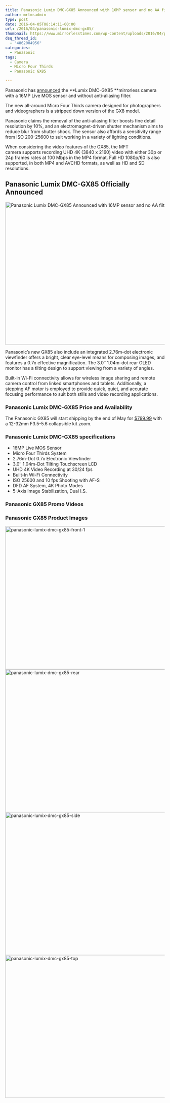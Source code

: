 ```yaml
---
title: Panasonic Lumix DMC-GX85 Announced with 16MP sensor and no AA filter
author: mrtmsadmin
type: post
date: 2016-04-05T08:14:11+00:00
url: /2016/04/panasonic-lumix-dmc-gx85/
thumbnail: https://www.mirrorlesstimes.com/wp-content/uploads/2016/04/panasonic-lumix-dmc-gx85-front.jpg
dsq_thread_id:
  - "4862004956"
categories:
  - Panasonic
tags:
  - Camera
  - Micro Four Thirds
  - Panasonic GX85

---
```

Panasonic has <a href="http://goo.gl/9GMTZN" target="_blank">announced</a> the **Lumix DMC-GX85 **mirrorless camera with a 16MP Live MOS sensor and without anti-aliasing filter.

The new all-around Micro Four Thirds camera designed for photographers and videographers is a stripped down version of the GX8 model.

Panasonic claims the removal of the anti-aliasing filter boosts fine detail resolution by 10%, and an electromagnet-driven shutter mechanism aims to reduce blur from shutter shock. The sensor also affords a sensitivity range from ISO 200-25600 to suit working in a variety of lighting conditions.

When considering the video features of the GX85, the MFT camera supports recording UHD 4K (3840 x 2160) video with either 30p or 24p frames rates at 100 Mbps in the MP4 format. Full HD 1080p/60 is also supported, in both MP4 and AVCHD formats, as well as HD and SD resolutions.<!--more-->

## Panasonic Lumix DMC-GX85 Officially Announced

<img class="alignnone wp-image-42 size-full" title="Panasonic Lumix DMC-GX85 Announced with 16MP sensor and no AA filter" src="https://i2.wp.com/www.mirrorlesstimes.com/wp-content/uploads/2016/04/panasonic-lumix-dmc-gx85-front.jpg?resize=600%2C450&#038;ssl=1" alt="Panasonic Lumix DMC-GX85 Announced with 16MP sensor and no AA filter" width="600" height="450" srcset="https://i2.wp.com/www.mirrorlesstimes.com/wp-content/uploads/2016/04/panasonic-lumix-dmc-gx85-front.jpg?w=1200&ssl=1 1200w, https://i2.wp.com/www.mirrorlesstimes.com/wp-content/uploads/2016/04/panasonic-lumix-dmc-gx85-front.jpg?resize=300%2C225&ssl=1 300w, https://i2.wp.com/www.mirrorlesstimes.com/wp-content/uploads/2016/04/panasonic-lumix-dmc-gx85-front.jpg?resize=768%2C576&ssl=1 768w, https://i2.wp.com/www.mirrorlesstimes.com/wp-content/uploads/2016/04/panasonic-lumix-dmc-gx85-front.jpg?resize=1024%2C768&ssl=1 1024w" sizes="(max-width: 600px) 100vw, 600px" data-recalc-dims="1" /> 

Panasonic’s new GX85 also include an integrated 2.76m-dot electronic viewfinder offers a bright, clear eye-level means for composing images, and features a 0.7x effective magnification. The 3.0″ 1.04m-dot rear OLED monitor has a tilting design to support viewing from a variety of angles.

Built-in Wi-Fi connectivity allows for wireless image sharing and remote camera control from linked smartphones and tablets. Additionally, a stepping AF motor is employed to provide quick, quiet, and accurate focusing performance to suit both stills and video recording applications.

### Panasonic Lumix DMC-GX85 Price and Availability

The Panasonic GX85 will start shipping by the end of May for <a href="http://www.bhphotovideo.com/c/search?Ntt=Panasonic+Lumix+DMC-GX85+camera&BI=20175&KBID=14249" target="_blank" rel="nofollow external">$799.99</a> with a 12-32mm F3.5-5.6 collapsible kit zoom.

### Panasonic Lumix DMC-GX85 specifications

  * 16MP Live MOS Sensor
  * Micro Four Thirds System
  * 2.76m-Dot 0.7x Electronic Viewfinder
  * 3.0″ 1.04m-Dot Tilting Touchscreen LCD
  * UHD 4K Video Recording at 30/24 fps
  * Built-In Wi-Fi Connectivity
  * ISO 25600 and 10 fps Shooting with AF-S
  * DFD AF System, 4K Photo Modes
  * 5-Axis Image Stabilization, Dual I.S.

### Panasonic GX85 Promo Videos













### Panasonic GX85 Product Images

<img class="alignnone size-full wp-image-43" src="https://i2.wp.com/www.mirrorlesstimes.com/wp-content/uploads/2016/04/panasonic-lumix-dmc-gx85-front-1.jpg?resize=600%2C450&#038;ssl=1" alt="panasonic-lumix-dmc-gx85-front-1" width="600" height="450" srcset="https://i2.wp.com/www.mirrorlesstimes.com/wp-content/uploads/2016/04/panasonic-lumix-dmc-gx85-front-1.jpg?w=1200&ssl=1 1200w, https://i2.wp.com/www.mirrorlesstimes.com/wp-content/uploads/2016/04/panasonic-lumix-dmc-gx85-front-1.jpg?resize=300%2C225&ssl=1 300w, https://i2.wp.com/www.mirrorlesstimes.com/wp-content/uploads/2016/04/panasonic-lumix-dmc-gx85-front-1.jpg?resize=768%2C576&ssl=1 768w, https://i2.wp.com/www.mirrorlesstimes.com/wp-content/uploads/2016/04/panasonic-lumix-dmc-gx85-front-1.jpg?resize=1024%2C768&ssl=1 1024w" sizes="(max-width: 600px) 100vw, 600px" data-recalc-dims="1" /><img class="alignnone size-full wp-image-44" src="https://i1.wp.com/www.mirrorlesstimes.com/wp-content/uploads/2016/04/panasonic-lumix-dmc-gx85-rear.jpg?resize=600%2C450&#038;ssl=1" alt="panasonic-lumix-dmc-gx85-rear" width="600" height="450" srcset="https://i1.wp.com/www.mirrorlesstimes.com/wp-content/uploads/2016/04/panasonic-lumix-dmc-gx85-rear.jpg?w=1200&ssl=1 1200w, https://i1.wp.com/www.mirrorlesstimes.com/wp-content/uploads/2016/04/panasonic-lumix-dmc-gx85-rear.jpg?resize=300%2C225&ssl=1 300w, https://i1.wp.com/www.mirrorlesstimes.com/wp-content/uploads/2016/04/panasonic-lumix-dmc-gx85-rear.jpg?resize=768%2C576&ssl=1 768w, https://i1.wp.com/www.mirrorlesstimes.com/wp-content/uploads/2016/04/panasonic-lumix-dmc-gx85-rear.jpg?resize=1024%2C768&ssl=1 1024w" sizes="(max-width: 600px) 100vw, 600px" data-recalc-dims="1" /><img class="alignnone size-full wp-image-45" src="https://i2.wp.com/www.mirrorlesstimes.com/wp-content/uploads/2016/04/panasonic-lumix-dmc-gx85-side.jpg?resize=600%2C450&#038;ssl=1" alt="panasonic-lumix-dmc-gx85-side" width="600" height="450" srcset="https://i2.wp.com/www.mirrorlesstimes.com/wp-content/uploads/2016/04/panasonic-lumix-dmc-gx85-side.jpg?w=1199&ssl=1 1199w, https://i2.wp.com/www.mirrorlesstimes.com/wp-content/uploads/2016/04/panasonic-lumix-dmc-gx85-side.jpg?resize=300%2C225&ssl=1 300w, https://i2.wp.com/www.mirrorlesstimes.com/wp-content/uploads/2016/04/panasonic-lumix-dmc-gx85-side.jpg?resize=768%2C576&ssl=1 768w, https://i2.wp.com/www.mirrorlesstimes.com/wp-content/uploads/2016/04/panasonic-lumix-dmc-gx85-side.jpg?resize=1024%2C769&ssl=1 1024w" sizes="(max-width: 600px) 100vw, 600px" data-recalc-dims="1" /><img class="alignnone size-full wp-image-46" src="https://i2.wp.com/www.mirrorlesstimes.com/wp-content/uploads/2016/04/panasonic-lumix-dmc-gx85-top.jpg?resize=600%2C450&#038;ssl=1" alt="panasonic-lumix-dmc-gx85-top" width="600" height="450" srcset="https://i2.wp.com/www.mirrorlesstimes.com/wp-content/uploads/2016/04/panasonic-lumix-dmc-gx85-top.jpg?w=1200&ssl=1 1200w, https://i2.wp.com/www.mirrorlesstimes.com/wp-content/uploads/2016/04/panasonic-lumix-dmc-gx85-top.jpg?resize=300%2C225&ssl=1 300w, https://i2.wp.com/www.mirrorlesstimes.com/wp-content/uploads/2016/04/panasonic-lumix-dmc-gx85-top.jpg?resize=768%2C576&ssl=1 768w, https://i2.wp.com/www.mirrorlesstimes.com/wp-content/uploads/2016/04/panasonic-lumix-dmc-gx85-top.jpg?resize=1024%2C768&ssl=1 1024w" sizes="(max-width: 600px) 100vw, 600px" data-recalc-dims="1" /> 

&nbsp;

